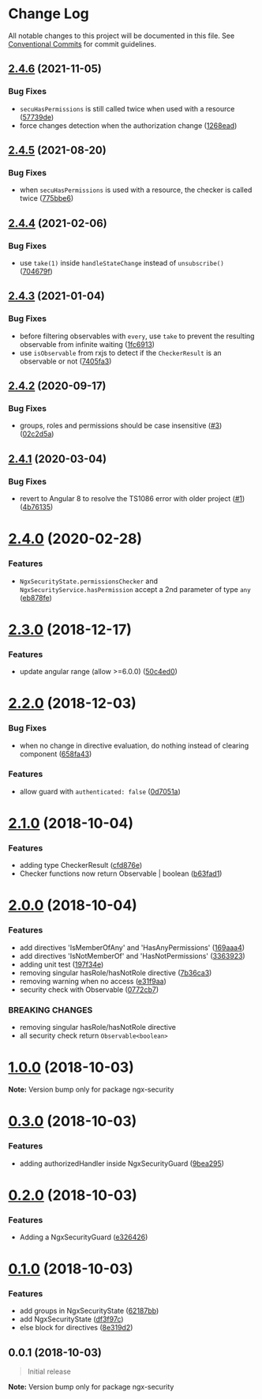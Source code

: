 # Change Log

All notable changes to this project will be documented in this file.
See [Conventional Commits](https://conventionalcommits.org) for commit guidelines.

## [2.4.6](https://github.com/mselerin/ngx-security/compare/ngx-security@2.4.5...ngx-security@2.4.6) (2021-11-05)


### Bug Fixes

* `secuHasPermissions` is still called twice when used with a resource ([57739de](https://github.com/mselerin/ngx-security/commit/57739de211704af08621ffd8ddd10077aff1f661))
* force changes detection when the authorization change ([1268ead](https://github.com/mselerin/ngx-security/commit/1268ead24e32721ad7a8554cf3645c96b9737b1e))






## [2.4.5](https://github.com/mselerin/ngx-security/compare/ngx-security@2.4.4...ngx-security@2.4.5) (2021-08-20)


### Bug Fixes

* when `secuHasPermissions` is used with a resource, the checker is called twice ([775bbe6](https://github.com/mselerin/ngx-security/commit/775bbe6ec84e4ee9aac367f64425529f0d0b645c))





## [2.4.4](https://github.com/mselerin/ngx-security/compare/ngx-security@2.4.3...ngx-security@2.4.4) (2021-02-06)


### Bug Fixes

* use `take(1)` inside `handleStateChange` instead of `unsubscribe()` ([704679f](https://github.com/mselerin/ngx-security/commit/704679f5bbe590a7b51dcd91cf7837c39caf96fb))





## [2.4.3](https://github.com/mselerin/ngx-security/compare/ngx-security@2.4.2...ngx-security@2.4.3) (2021-01-04)


### Bug Fixes

* before filtering observables with `every`, use `take` to prevent the resulting observable from infinite waiting ([1fc6913](https://github.com/mselerin/ngx-security/commit/1fc691310609fcf61aba75ba201ba56d72039cba))
* use `isObservable` from rxjs to detect if the `CheckerResult` is an observable or not ([7405fa3](https://github.com/mselerin/ngx-security/commit/7405fa32cedf6eedef38bfdbdcd5e982fbb08b54))





## [2.4.2](https://github.com/mselerin/ngx-security/compare/ngx-security@2.4.1...ngx-security@2.4.2) (2020-09-17)


### Bug Fixes

* groups, roles and permissions should be case insensitive ([#3](https://github.com/mselerin/ngx-security/issues/3)) ([02c2d5a](https://github.com/mselerin/ngx-security/commit/02c2d5a68382a8c4bc1c80988db235e1ff93b6b8))





## [2.4.1](https://github.com/mselerin/ngx-security/compare/ngx-security@2.4.0...ngx-security@2.4.1) (2020-03-04)


### Bug Fixes

* revert to Angular 8 to resolve the TS1086 error with older project ([#1](https://github.com/mselerin/ngx-security/issues/1)) ([4b76135](https://github.com/mselerin/ngx-security/commit/4b761351721fb4f98b208196abb5f8a2f5dd386f))






# [2.4.0](https://github.com/mselerin/ngx-security/compare/ngx-security@2.3.0...ngx-security@2.4.0) (2020-02-28)


### Features

* `NgxSecurityState.permissionsChecker` and `NgxSecurityService.hasPermission` accept a 2nd parameter of type `any` ([eb878fe](https://github.com/mselerin/ngx-security/commit/eb878fe2e13c6b968e91777564fcb29eeb0f8542))






# [2.3.0](https://github.com/mselerin/ngx-security/compare/ngx-security@2.2.0...ngx-security@2.3.0) (2018-12-17)


### Features

* update angular range (allow >=6.0.0) ([50c4ed0](https://github.com/mselerin/ngx-security/commit/50c4ed0))





# [2.2.0](https://github.com/mselerin/ngx-security/compare/ngx-security@2.1.0...ngx-security@2.2.0) (2018-12-03)


### Bug Fixes

* when no change in directive evaluation, do nothing instead of clearing component ([658fa43](https://github.com/mselerin/ngx-security/commit/658fa43))


### Features

* allow guard with `authenticated: false` ([0d7051a](https://github.com/mselerin/ngx-security/commit/0d7051a))






<a name="2.1.0"></a>
# [2.1.0](https://github.com/mselerin/ngx-security/compare/ngx-security@2.0.0...ngx-security@2.1.0) (2018-10-04)


### Features

* adding type CheckerResult ([cfd876e](https://github.com/mselerin/ngx-security/commit/cfd876e))
* Checker functions now return Observable<boolean> | boolean ([b63fad1](https://github.com/mselerin/ngx-security/commit/b63fad1))





<a name="2.0.0"></a>
# [2.0.0](https://github.com/mselerin/ngx-security/compare/ngx-security@1.0.0...ngx-security@2.0.0) (2018-10-04)


### Features

* add directives 'IsMemberOfAny' and 'HasAnyPermissions' ([169aaa4](https://github.com/mselerin/ngx-security/commit/169aaa4))
* add directives 'IsNotMemberOf' and 'HasNotPermissions' ([3363923](https://github.com/mselerin/ngx-security/commit/3363923))
* adding unit test ([197f34e](https://github.com/mselerin/ngx-security/commit/197f34e))
* removing singular hasRole/hasNotRole directive ([7b36ca3](https://github.com/mselerin/ngx-security/commit/7b36ca3))
* removing warning when no access ([e31f9aa](https://github.com/mselerin/ngx-security/commit/e31f9aa))
* security check with Observable<boolean> ([0772cb7](https://github.com/mselerin/ngx-security/commit/0772cb7))


### BREAKING CHANGES

* removing singular hasRole/hasNotRole directive
* all security check return `Observable<boolean>`





<a name="1.0.0"></a>
# [1.0.0](https://github.com/mselerin/ngx-security/compare/ngx-security@0.3.0...ngx-security@1.0.0) (2018-10-03)

**Note:** Version bump only for package ngx-security





<a name="0.3.0"></a>
# [0.3.0](https://github.com/mselerin/ngx-security/compare/ngx-security@0.2.0...ngx-security@0.3.0) (2018-10-03)


### Features

* adding authorizedHandler inside NgxSecurityGuard ([9bea295](https://github.com/mselerin/ngx-security/commit/9bea295))





<a name="0.2.0"></a>
# [0.2.0](https://github.com/mselerin/ngx-security/compare/ngx-security@0.1.0...ngx-security@0.2.0) (2018-10-03)


### Features

* Adding a NgxSecurityGuard ([e326426](https://github.com/mselerin/ngx-security/commit/e326426))





<a name="0.1.0"></a>
# [0.1.0](https://github.com/mselerin/ngx-security/compare/ngx-security@0.0.1...ngx-security@0.1.0) (2018-10-03)


### Features

* add groups in NgxSecurityState ([62187bb](https://github.com/mselerin/ngx-security/commit/62187bb))
* add NgxSecurityState ([df3f97c](https://github.com/mselerin/ngx-security/commit/df3f97c))
* else block for directives ([8e319d2](https://github.com/mselerin/ngx-security/commit/8e319d2))





<a name="0.0.1"></a>
## 0.0.1 (2018-10-03)
> Initial release

**Note:** Version bump only for package ngx-security
